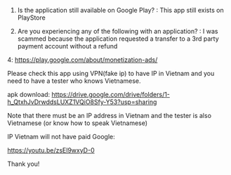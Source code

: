 1. Is the application still available on Google Play? : This app still exists on PlayStore

3. Are you experiencing any of the following with an application? : I was scammed because the application requested a transfer to a 3rd party payment account without a refund

4: https://play.google.com/about/monetization-ads/

 Please check this app using VPN(fake ip) to have IP in Vietnam and you need to have a tester who knows Vietnamese.

apk download:
https://drive.google.com/drive/folders/1-h_QtxhJvDrwddsLUXZ1VQiO8Sfy-Y53?usp=sharing

Note that there must be an IP address in Vietnam and the tester is also Vietnamese (or know how to speak Vietnamese)

IP Vietnam will not have paid Google: 

https://youtu.be/zsEl9wxyD-0

Thank you!
